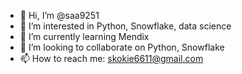 - 👋 Hi, I’m @saa9251
- 👀 I’m interested in Python, Snowflake, data science
- 🌱 I’m currently learning Mendix
- 💞️ I’m looking to collaborate on Python, Snowflake
- 📫 How to reach me: skokie6611@gmail.com

<!---
saa9251/saa9251 is a ✨ special ✨ repository because its `README.md` (this file) appears on your GitHub profile.
You can click the Preview link to take a look at your changes.
--->
